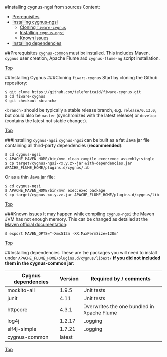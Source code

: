 #<a name="top"></a>Installing cygnus-ngsi from sources
Content:

* [Prerequisites](#section1)
* [Installing cygnus-ngsi](#section2)
    * [Cloning `fiware-cygnus`](#section2.1)
    * [Installing `cygnus-ngsi`](#section2.2)
    * [Known issues](#section2.3)
* [Installing dependencies](#section3)

##<a name="section1"></a>Prerequisites
[`cygnus-common`](../../installation_and_administration_guide/install_from_sources.md) must be installed. This includes Maven, `cygnus` user creation, Apache Flume and `cygnus-flume-ng` script installation.

[Top](#top)

##<a name="section2"></a>Installing Cygnus
###<a name="section2.1"></a>Cloning `fiware-cygnus`
Start by cloning the Github repository:

    $ git clone https://github.com/telefonicaid/fiware-cygnus.git
    $ cd fiware-cygnus
    $ git checkout <branch>

`<branch>` should be typically a stable release branch, e.g. `release/0.13.0`, but could also be `master` (synchronized with the latest release) or `develop` (contains the latest not stable changes).

[Top](#top)

###<a name="section2.2"></a>Installing `cygnus-ngsi`
`cygnus-ngsi` can be built as a fat Java jar file containing all third-party dependencies (**recommended**):

    $ cd cygnus-ngsi
    $ APACHE_MAVEN_HOME/bin/mvn clean compile exec:exec assembly:single
    $ cp target/cygnus-ngsi-<x.y.z>-jar-with-dependencies.jar APACHE_FLUME_HOME/plugins.d/cygnus/lib

Or as a thin Java jar file:

    $ cd cygnus-ngsi
    $ APACHE_MAVEN_HOME/bin/mvn exec:exec package
    $ cp target/cygnus-<x.y.z>.jar APACHE_FLUME_HOME/plugins.d/cygnus/lib

[Top](#top)

###<a name="section2.3"></a>Known issues
It may happen while compiling `cygnus-ngsi` the Maven JVM has not enough memory. This can be changed as detailed at the [Maven official documentation](https://cwiki.apache.org/confluence/display/MAVEN/OutOfMemoryError):

    $ export MAVEN_OPTS="-Xmx512m -XX:MaxPermSize=128m"

[Top](#top)

##<a name="section3"></a>Installing dependencies
These are the packages you will need to install under `APACHE_FLUME_HOME/plugins.d/cygnus/libext/` **if you did not included them in the cygnus-common jar**:

| Cygnus dependencies | Version | Required by / comments |
|---|---|---|
| mockito-all | 1.9.5 | Unit tests |
| junit | 4.11 | Unit tests |
| httpcore | 4.3.1 | Overwrites the one bundled in Apache Flume |
| log4j | 1.2.17 | Logging |
| slf4j-simple | 1.7.21 | Logging |
| cygnus-common | latest | |

[Top](#top)
